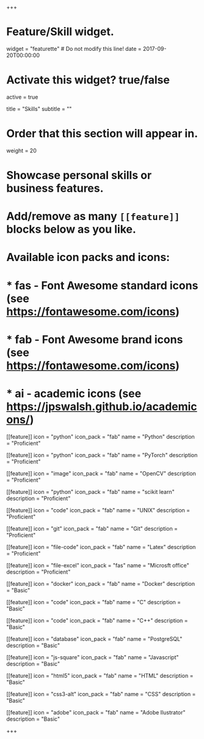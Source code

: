 +++
# Feature/Skill widget.
widget = "featurette"  # Do not modify this line!
date = 2017-09-20T00:00:00

# Activate this widget? true/false
active = true

title = "Skills"
subtitle = ""

# Order that this section will appear in.
weight = 20

# Showcase personal skills or business features.
# 
# Add/remove as many `[[feature]]` blocks below as you like.
# 
# Available icon packs and icons:
# * fas - Font Awesome standard icons (see https://fontawesome.com/icons)
# * fab - Font Awesome brand icons (see https://fontawesome.com/icons)
# * ai - academic icons (see https://jpswalsh.github.io/academicons/)

[[feature]]
  icon = "python"
  icon_pack = "fab"
  name = "Python"
  description = "Proficient"

[[feature]]
  icon = "python"
  icon_pack = "fab"
  name = "PyTorch"
  description = "Proficient"

[[feature]]
  icon = "image"
  icon_pack = "fab"
  name = "OpenCV"
  description = "Proficient"

[[feature]]
  icon = "python"
  icon_pack = "fab"
  name = "scikit learn"
  description = "Proficient"

 [[feature]]
  icon = "code"
  icon_pack = "fab"
  name = "UNIX"
  description = "Proficient"
 
[[feature]]
  icon = "git"
  icon_pack = "fab"
  name = "Git"
  description = "Proficient"

[[feature]]
  icon = "file-code"
  icon_pack = "fab"
  name = "Latex"
  description = "Proficient"

[[feature]]
  icon = "file-excel"
  icon_pack = "fas"
  name = "Microsft office"
  description = "Proficient"

[[feature]]
  icon = "docker"
  icon_pack = "fab"
  name = "Docker"
  description = "Basic"

[[feature]]
  icon = "code"
  icon_pack = "fab"
  name = "C"
  description = "Basic"

[[feature]]
  icon = "code"
  icon_pack = "fab"
  name = "C++"
  description = "Basic"

 [[feature]]
  icon = "database"
  icon_pack = "fab"
  name = "PostgreSQL"
  description = "Basic"
 
[[feature]]
  icon = "js-square"
  icon_pack = "fab"
  name = "Javascript"
  description = "Basic"  
  
[[feature]]
  icon = "html5"
  icon_pack = "fab"
  name = "HTML"
  description = "Basic"  
  
[[feature]]
  icon = "css3-alt"
  icon_pack = "fab"
  name = "CSS"
  description = "Basic"  
  
[[feature]]
  icon = "adobe"
  icon_pack = "fab"
  name = "Adobe Ilustrator"
  description = "Basic"

+++

